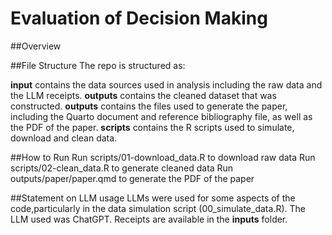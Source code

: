 # Evaluation of Decision Making

##Overview

##File Structure
The repo is structured as:

**input** contains the data sources used in analysis including the raw data and the LLM receipts. 
**outputs** contains the cleaned dataset that was constructed.
**outputs** contains the files used to generate the paper, including the Quarto document and reference bibliography file, as well as the PDF of the paper.
**scripts** contains the R scripts used to simulate, download and clean data.

##How to Run
Run scripts/01-download_data.R to download raw data
Run scripts/02-clean_data.R to generate cleaned data
Run outputs/paper/paper.qmd to generate the PDF of the paper

##Statement on LLM usage
LLMs were used for some aspects of the code,particularly in the data simulation script (00_simulate_data.R). The LLM used was ChatGPT. Receipts are available in the **inputs** folder.
